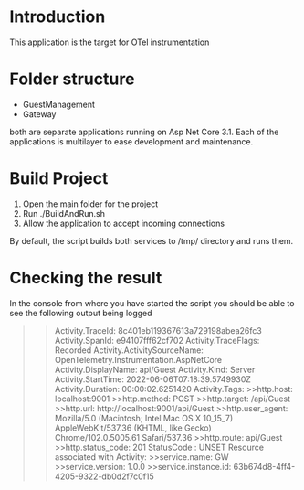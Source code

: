 # Introduction 
This application is the target for OTel instrumentation

# Folder structure

- GuestManagement
- Gateway

both are separate applications running on Asp Net Core 3.1. Each of the applications is multilayer to ease development and maintenance. 

# Build Project
1.	Open the main folder for the project
2.	Run ./BuildAndRun.sh
3.	Allow the application to accept incoming connections

By default, the script builds both services to /tmp/<service name> directory and runs them. 

# Checking the result
  
  In the console from where you have started the script you should be able to see the following output being logged
  
>>Activity.TraceId:          8c401eb119367613a729198abea26fc3
>>Activity.SpanId:           e94107fff62cf702
>>Activity.TraceFlags:           Recorded
>>Activity.ActivitySourceName: OpenTelemetry.Instrumentation.AspNetCore
>>Activity.DisplayName: api/Guest
>>Activity.Kind:        Server
>>Activity.StartTime:   2022-06-06T07:18:39.5749930Z
>>Activity.Duration:    00:00:02.6251420
>>Activity.Tags:
    >>http.host: localhost:9001
    >>http.method: POST
    >>http.target: /api/Guest
    >>http.url: http://localhost:9001/api/Guest
    >>http.user_agent: Mozilla/5.0 (Macintosh; Intel Mac OS X 10_15_7) AppleWebKit/537.36 (KHTML, like Gecko) Chrome/102.0.5005.61 Safari/537.36
    >>http.route: api/Guest
    >>http.status_code: 201
   >>StatusCode : UNSET
>>Resource associated with Activity:
    >>service.name: GW
    >>service.version: 1.0.0
    >>service.instance.id: 63b674d8-4ff4-4205-9322-db0d2f7c0f15
